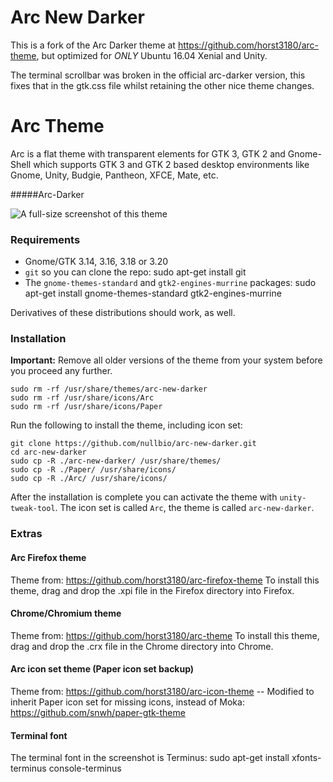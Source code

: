 # Arc New Darker

This is a fork of the Arc Darker theme at https://github.com/horst3180/arc-theme, but optimized for *ONLY* Ubuntu 16.04 Xenial and Unity.

The terminal scrollbar was broken in the official arc-darker version, this fixes that in the gtk.css file whilst retaining the other nice theme changes.

# Arc Theme

Arc is a flat theme with transparent elements for GTK 3, GTK 2 and Gnome-Shell which supports GTK 3 and GTK 2 based desktop environments like Gnome, Unity, Budgie, Pantheon, XFCE, Mate, etc.

#####Arc-Darker

![A full-size screenshot of this theme](http://i.imgur.com/43l2MeY.png)

### Requirements

* Gnome/GTK 3.14, 3.16, 3.18 or 3.20
* `git` so you can clone the repo:
    sudo apt-get install git
* The `gnome-themes-standard` and `gtk2-engines-murrine` packages:
    sudo apt-get install gnome-themes-standard gtk2-engines-murrine

Derivatives of these distributions should work, as well.

### Installation

**Important:** Remove all older versions of the theme from your system before you proceed any further.

    sudo rm -rf /usr/share/themes/arc-new-darker
    sudo rm -rf /usr/share/icons/Arc
    sudo rm -rf /usr/share/icons/Paper

Run the following to install the theme, including icon set:

    git clone https://github.com/nullbio/arc-new-darker.git
    cd arc-new-darker
    sudo cp -R ./arc-new-darker/ /usr/share/themes/
    sudo cp -R ./Paper/ /usr/share/icons/
    sudo cp -R ./Arc/ /usr/share/icons/

After the installation is complete you can activate the theme with `unity-tweak-tool`. The icon set is called `Arc`, the theme is called `arc-new-darker`.

### Extras

#### Arc Firefox theme
Theme from: https://github.com/horst3180/arc-firefox-theme
To install this theme, drag and drop the .xpi file in the Firefox directory into Firefox.

#### Chrome/Chromium theme
Theme from: https://github.com/horst3180/arc-theme
To install this theme, drag and drop the .crx file in the Chrome directory into Chrome.

#### Arc icon set theme (Paper icon set backup)
Theme from: https://github.com/horst3180/arc-icon-theme -- Modified to inherit Paper icon set for missing icons, instead of Moka: https://github.com/snwh/paper-gtk-theme

#### Terminal font
The terminal font in the screenshot is Terminus:
    sudo apt-get install xfonts-terminus console-terminus
